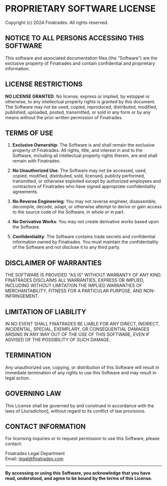 # PROPRIETARY SOFTWARE LICENSE

Copyright (c) 2024 Finatrades. All rights reserved.

## NOTICE TO ALL PERSONS ACCESSING THIS SOFTWARE

This software and associated documentation files (the "Software") are the exclusive property of Finatrades and contain confidential and proprietary information.

## LICENSE RESTRICTIONS

**NO LICENSE GRANTED**: No license, express or implied, by estoppel or otherwise, to any intellectual property rights is granted by this document. The Software may not be used, copied, reproduced, distributed, modified, published, uploaded, posted, transmitted, or sold in any form or by any means without the prior written permission of Finatrades.

## TERMS OF USE

1. **Exclusive Ownership**: The Software is and shall remain the exclusive property of Finatrades. All rights, title, and interest in and to the Software, including all intellectual property rights therein, are and shall remain with Finatrades.

2. **No Unauthorized Use**: The Software may not be accessed, used, copied, modified, distributed, sold, licensed, publicly performed, transmitted, or otherwise exploited except by authorized employees and contractors of Finatrades who have signed appropriate confidentiality agreements.

3. **No Reverse Engineering**: You may not reverse engineer, disassemble, decompile, decode, adapt, or otherwise attempt to derive or gain access to the source code of the Software, in whole or in part.

4. **No Derivative Works**: You may not create derivative works based upon the Software.

5. **Confidentiality**: The Software contains trade secrets and confidential information owned by Finatrades. You must maintain the confidentiality of the Software and not disclose it to any third party.

## DISCLAIMER OF WARRANTIES

THE SOFTWARE IS PROVIDED "AS IS" WITHOUT WARRANTY OF ANY KIND. FINATRADES DISCLAIMS ALL WARRANTIES, EXPRESS OR IMPLIED, INCLUDING WITHOUT LIMITATION THE IMPLIED WARRANTIES OF MERCHANTABILITY, FITNESS FOR A PARTICULAR PURPOSE, AND NON-INFRINGEMENT.

## LIMITATION OF LIABILITY

IN NO EVENT SHALL FINATRADES BE LIABLE FOR ANY DIRECT, INDIRECT, INCIDENTAL, SPECIAL, EXEMPLARY, OR CONSEQUENTIAL DAMAGES ARISING IN ANY WAY OUT OF THE USE OF THIS SOFTWARE, EVEN IF ADVISED OF THE POSSIBILITY OF SUCH DAMAGE.

## TERMINATION

Any unauthorized use, copying, or distribution of this Software will result in immediate termination of any rights to use this Software and may result in legal action.

## GOVERNING LAW

This License shall be governed by and construed in accordance with the laws of [Jurisdiction], without regard to its conflict of law provisions.

## CONTACT INFORMATION

For licensing inquiries or to request permission to use this Software, please contact:

Finatrades Legal Department  
Email: legal@finatrades.com

---

**By accessing or using this Software, you acknowledge that you have read, understood, and agree to be bound by the terms of this License.**